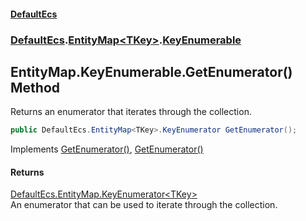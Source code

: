 #### [DefaultEcs](DefaultEcs.md 'DefaultEcs')
### [DefaultEcs](DefaultEcs.md#DefaultEcs 'DefaultEcs').[EntityMap&lt;TKey&gt;](EntityMap_TKey_.md 'DefaultEcs.EntityMap<TKey>').[KeyEnumerable](EntityMap_TKey_.KeyEnumerable.md 'DefaultEcs.EntityMap<TKey>.KeyEnumerable')

## EntityMap<TKey>.KeyEnumerable.GetEnumerator() Method

Returns an enumerator that iterates through the collection.

```csharp
public DefaultEcs.EntityMap<TKey>.KeyEnumerator GetEnumerator();
```

Implements [GetEnumerator()](https://docs.microsoft.com/en-us/dotnet/api/System.Collections.Generic.IEnumerable-1.GetEnumerator 'System.Collections.Generic.IEnumerable`1.GetEnumerator'), [GetEnumerator()](https://docs.microsoft.com/en-us/dotnet/api/System.Collections.IEnumerable.GetEnumerator 'System.Collections.IEnumerable.GetEnumerator')

#### Returns
[DefaultEcs.EntityMap.KeyEnumerator&lt;](EntityMap_TKey_.KeyEnumerator.md 'DefaultEcs.EntityMap<TKey>.KeyEnumerator')[TKey](EntityMap_TKey_.KeyEnumerable.md#DefaultEcs.EntityMap_TKey_.KeyEnumerable.TKey 'DefaultEcs.EntityMap<TKey>.KeyEnumerable.TKey')[&gt;](EntityMap_TKey_.KeyEnumerator.md 'DefaultEcs.EntityMap<TKey>.KeyEnumerator')  
An enumerator that can be used to iterate through the collection.
